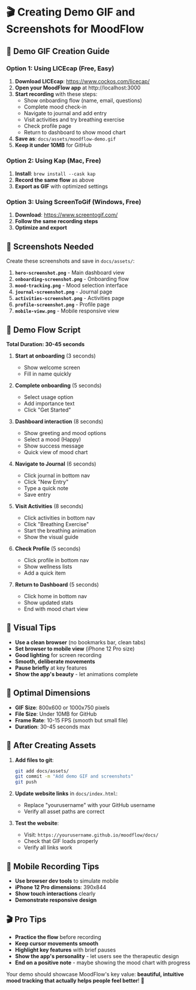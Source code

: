 # 🎬 Creating Demo GIF and Screenshots for MoodFlow

## 📱 Demo GIF Creation Guide

### Option 1: Using LICEcap (Free, Easy)
1. **Download LICEcap**: https://www.cockos.com/licecap/
2. **Open your MoodFlow app** at http://localhost:3000
3. **Start recording** with these steps:
   - Show onboarding flow (name, email, questions)
   - Complete mood check-in
   - Navigate to journal and add entry
   - Visit activities and try breathing exercise
   - Check profile page
   - Return to dashboard to show mood chart
4. **Save as**: `docs/assets/moodflow-demo.gif`
5. **Keep it under 10MB** for GitHub

### Option 2: Using Kap (Mac, Free)
1. **Install**: `brew install --cask kap`
2. **Record the same flow** as above
3. **Export as GIF** with optimized settings

### Option 3: Using ScreenToGif (Windows, Free)
1. **Download**: https://www.screentogif.com/
2. **Follow the same recording steps**
3. **Optimize and export**

## 📸 Screenshots Needed

Create these screenshots and save in `docs/assets/`:

1. **`hero-screenshot.png`** - Main dashboard view
2. **`onboarding-screenshot.png`** - Onboarding flow
3. **`mood-tracking.png`** - Mood selection interface
4. **`journal-screenshot.png`** - Journal page
5. **`activities-screenshot.png`** - Activities page
6. **`profile-screenshot.png`** - Profile page
7. **`mobile-view.png`** - Mobile responsive view

## 🎯 Demo Flow Script

**Total Duration: 30-45 seconds**

1. **Start at onboarding** (3 seconds)
   - Show welcome screen
   - Fill in name quickly

2. **Complete onboarding** (5 seconds)
   - Select usage option
   - Add importance text
   - Click "Get Started"

3. **Dashboard interaction** (8 seconds)
   - Show greeting and mood options
   - Select a mood (Happy)
   - Show success message
   - Quick view of mood chart

4. **Navigate to Journal** (6 seconds)
   - Click journal in bottom nav
   - Click "New Entry"
   - Type a quick note
   - Save entry

5. **Visit Activities** (8 seconds)
   - Click activities in bottom nav
   - Click "Breathing Exercise"
   - Start the breathing animation
   - Show the visual guide

6. **Check Profile** (5 seconds)
   - Click profile in bottom nav
   - Show wellness lists
   - Add a quick item

7. **Return to Dashboard** (5 seconds)
   - Click home in bottom nav
   - Show updated stats
   - End with mood chart view

## 🎨 Visual Tips

- **Use a clean browser** (no bookmarks bar, clean tabs)
- **Set browser to mobile view** (iPhone 12 Pro size)
- **Good lighting** for screen recording
- **Smooth, deliberate movements**
- **Pause briefly** at key features
- **Show the app's beauty** - let animations complete

## 📐 Optimal Dimensions

- **GIF Size**: 800x600 or 1000x750 pixels
- **File Size**: Under 10MB for GitHub
- **Frame Rate**: 10-15 FPS (smooth but small file)
- **Duration**: 30-45 seconds max

## 🔄 After Creating Assets

1. **Add files to git**:
   ```bash
   git add docs/assets/
   git commit -m "Add demo GIF and screenshots"
   git push
   ```

2. **Update website links** in `docs/index.html`:
   - Replace "yourusername" with your GitHub username
   - Verify all asset paths are correct

3. **Test the website**:
   - Visit: `https://yourusername.github.io/moodflow/docs/`
   - Check that GIF loads properly
   - Verify all links work

## 📱 Mobile Recording Tips

- **Use browser dev tools** to simulate mobile
- **iPhone 12 Pro dimensions**: 390x844
- **Show touch interactions** clearly
- **Demonstrate responsive design**

## 🎬 Pro Tips

- **Practice the flow** before recording
- **Keep cursor movements smooth**
- **Highlight key features** with brief pauses
- **Show the app's personality** - let users see the therapeutic design
- **End on a positive note** - maybe showing the mood chart with progress

Your demo should showcase MoodFlow's key value: **beautiful, intuitive mood tracking that actually helps people feel better**! 🌟
